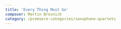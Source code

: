 ```yaml
---
title: 'Every Thing Must Go'
composer: Martin Bresnick
category: /premiere-categories/saxophone-quartets
---
```

